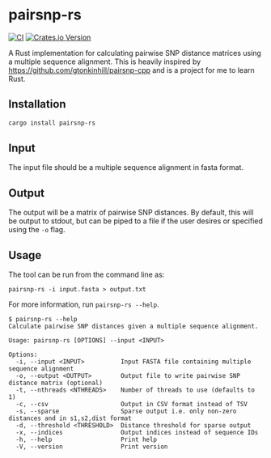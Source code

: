 # pairsnp-rs

[![CI](https://github.com/theabhirath/pairsnp-rs/actions/workflows/rust.yml/badge.svg)](https://github.com/theabhirath/pairsnp-rs/actions/workflows/rust.yml)
[![Crates.io Version](https://img.shields.io/crates/v/pairsnp-rs)](https://crates.io/crates/pairsnp-rs)

A Rust implementation for calculating pairwise SNP distance matrices using a multiple sequence alignment. This is heavily inspired by https://github.com/gtonkinhill/pairsnp-cpp and is a project for me to learn Rust.

## Installation

```bash
cargo install pairsnp-rs
```

## Input

The input file should be a multiple sequence alignment in fasta format.

## Output

The output will be a matrix of pairwise SNP distances. By default, this will be output to stdout, but can be piped to a file if the user desires or specified using the `-o` flag.

## Usage

The tool can be run from the command line as:

```console
pairsnp-rs -i input.fasta > output.txt
```

For more information, run `pairsnp-rs --help`.

```console
$ pairsnp-rs --help
Calculate pairwise SNP distances given a multiple sequence alignment.

Usage: pairsnp-rs [OPTIONS] --input <INPUT>

Options:
  -i, --input <INPUT>          Input FASTA file containing multiple sequence alignment
  -o, --output <OUTPUT>        Output file to write pairwise SNP distance matrix (optional)
  -t, --nthreads <NTHREADS>    Number of threads to use (defaults to 1)
  -c, --csv                    Output in CSV format instead of TSV
  -s, --sparse                 Sparse output i.e. only non-zero distances and in s1,s2,dist format
  -d, --threshold <THRESHOLD>  Distance threshold for sparse output
  -x, --indices                Output indices instead of sequence IDs
  -h, --help                   Print help
  -V, --version                Print version
```
